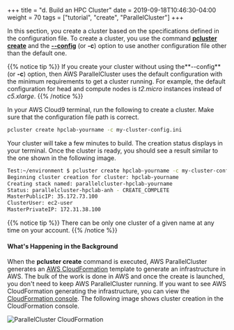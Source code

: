 +++
title = "d. Build an HPC Cluster"
date = 2019-09-18T10:46:30-04:00
weight = 70
tags = ["tutorial", "create", "ParallelCluster"]
+++

In this section, you create a cluster based on the specifications defined in the configuration file. To create a cluster, you use the command [**pcluster create**](https://docs.aws.amazon.com/parallelcluster/latest/ug/pluster.create.html) and the [**--config**](https://docs.aws.amazon.com/parallelcluster/latest/ug/pluster.create.html#pluster.create.namedarg) (or **-c**) option to use another configuration file other than the default one.

{{% notice tip %}}
If you create your cluster without using the**--config** (or **-c**) option, then AWS ParallelCluster uses the default configuration with the minimum requirements to get a cluster running. For example, the default configuration for head and compute nodes is *t2.micro* instances instead of *c5.xlarge*.
{{% /notice %}}


In your AWS Cloud9 terminal, run the following to create a cluster. Make sure that the configuration file path is correct.

```bash
pcluster create hpclab-yourname -c my-cluster-config.ini
```

Your cluster will take a few minutes to build. The creation status displays in your terminal. Once the cluster is ready, you should see a result similar to the one shown in the following image.

```bash
Test:~/environment $ pcluster create hpclab-yourname -c my-cluster-config.ini
Beginning cluster creation for cluster: hpclab-yourname
Creating stack named: parallelcluster-hpclab-yourname
Status: parallelcluster-hpclab-anh - CREATE_COMPLETE
MasterPublicIP: 35.172.73.100
ClusterUser: ec2-user
MasterPrivateIP: 172.31.38.100
```

{{% notice tip %}}
There can be only one cluster of a given name at any time on your account.
{{% /notice %}}


#### What's Happening in the Background

When the **pcluster create** command is executed, AWS ParallelCluster generates an [AWS CloudFormation](https://aws.amazon.com/cloudformation/) template to generate an infrastructure in AWS. The bulk of the work is done in AWS and once the create is launched, you don't need to keep AWS ParallelCluster running. If you want to see AWS CloudFormation generating the infrastructure, you can view the [CloudFormation console](https://console.aws.amazon.com/cloudformation/). The following image shows cluster creation in the CloudFormation console.

![ParallelCluster CloudFormation](/images/hpc-aws-parallelcluster-workshop/pc-cloudformation.png)
